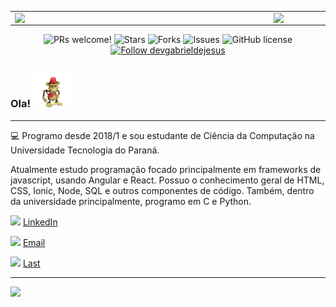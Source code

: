 



<center>
  <table>
    <tr>
        <td><img width="400px" align="left" src="https://github-readme-stats.vercel.app/api/top-langs/?username=caiotheodoro&hide=html&layout=compact&theme=dark" /></td>
        <td><img width="495px" align="left" src="https://github-readme-stats.vercel.app/api?username=caiotheodoro&theme=dark"/></td>
    </tr>   
  </table>
</center>  

<p align="center">
  <img alt="PRs welcome!" src="https://img.shields.io/static/v1?label=PRs&message=WELCOME&style=for-the-badge&color=4A90E2&labelColor=222222" />
     
   <img alt="Stars" src="https://img.shields.io/github/stars/devgabrieldejesus/readme-model?color=4A90E2&label=STARS&logo=3C424B&logoColor=3C424B&style=for-the-badge&labelColor=222222" />

   <img alt="Forks" src="https://img.shields.io/github/forks/devgabrieldejesus/readme-model?color=4A90E2&label=FORKS&logo=3C424B&logoColor=3C424B&style=for-the-badge&labelColor=222222" />

   <img alt="Issues" src="https://img.shields.io/github/issues/devgabrieldejesus/readme-model?color=4A90E2&label=ISSUES&logo=3C424B&logoColor=3C424B&style=for-the-badge&labelColor=222222" />

   <img alt="GitHub license" src="https://img.shields.io/github/license/devgabrieldejesus/readme-model?color=4A90E2&label=LICENSE&logo=3C424B&logoColor=3C424B&style=for-the-badge&labelColor=222222" />

  <a href="https://github.com/devgabrieldejesus">
    <img alt="Follow devgabrieldejesus" src="https://img.shields.io/static/v1?label=Follow&message=devgabrieldejesus&style=for-the-badge&color=4A90E2&labelColor=222222" />
  </a>
</p>

### Ola! <img src="./images/dfed.gif" width="60px">

---

💻 Programo desde 2018/1 e sou estudante de Ciência da Computação na Universidade Tecnologia do Paraná. 

Atualmente estudo programação focado principalmente em frameworks de javascript, usando Angular e React.
Possuo o conhecimento geral de HTML, CSS, Ionic, Node, SQL e outros componentes de código. Também, dentro da universidade principalmente, programo em C e Python.



<link rel="stylesheet" href="https://cdnjs.cloudflare.com/ajax/libs/font-awesome/4.7.0/css/font-awesome.min.css">

<a href="https://www.linkedin.com/in/caiotheodoro/"><img src="https://github.com/caiotheodoro/curriculo/blob/main/images/linkedin.png" width="16"></img></a> [LinkedIn](https://www.linkedin.com/in/caiotheodoro/)  

<a href="mailto:caio@atla.ws"><img src="https://github.com/caiotheodoro/curriculo/blob/main/images/mail.png" width="16"></img></a> [Email](mailto:caio@atla.ws)  

<a href="https://www.last.fm/user/caio/"><img src="https://github.com/caiotheodoro/curriculo/blob/main/images/download.png" width="16"></img></a> [Last](https://www.last.fm/user/caio/)  

---  

![](https://komarev.com/ghpvc/?username=caiotheodoro&color=blue&style=flat)
